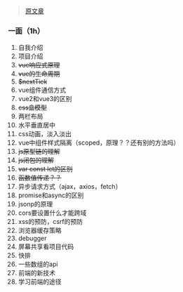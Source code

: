> [原文章](https://www.nowcoder.com/discuss/942562?type=post&order=recall&pos=&page=2&ncTraceId=&channel=-1&source_id=search_post_nctrack&gio_id=F58E32E777B2B9481B7A73EBD685F33F-1653614308824)

### 一面（1h）

1. 自我介绍
2. 项目介绍
3. ~~vue响应式原理~~
4. ~~vue的生命周期~~
5. ~~$nextTick~~
6. vue组件通信方式
7. vue2和vue3的区别
8. ~~css盒模型~~
9. 两栏布局
10. 水平垂直居中
11. css动画，淡入淡出
12. vue中组件样式隔离（scoped，原理？？还有别的方法吗）
13. ~~js原型链的理解~~
14. ~~js闭包的理解~~
15. ~~var const let的区别~~
16. ~~函数值传递？？~~
17. 异步请求方式（ajax，axios，fetch）
18. promise和async的区别
19. jsonp的原理
20. cors要设置什么才能跨域
21. xss的预防，csrf的预防
22. 浏览器缓存策略
23. debugger
24. 屏幕共享看项目代码
25. 快排
26. 一些数组的api
27. 前端的新技术
28. 学习前端的途径




